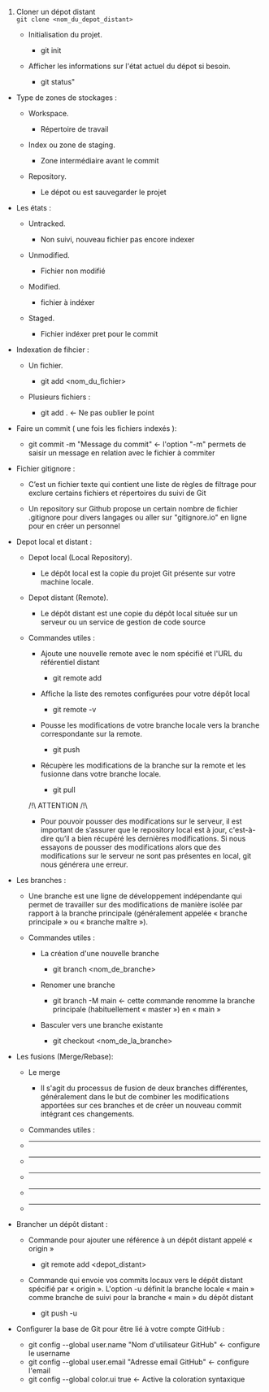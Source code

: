 1) Cloner un dépot distant  
    `git clone <nom_du_depot_distant>`

    - Initialisation du projet.
        - git init
        
        
        
        

    - Afficher les informations sur l'état actuel du dépot si besoin.
        - git status"





- Type de zones de stockages :

    - Workspace.
        - Répertoire de travail

    - Index ou zone de staging.
        - Zone intermédiaire avant le commit

    - Repository.
        - Le dépot ou est sauvegarder le projet



- Les états :

    - Untracked.
        - Non suivi, nouveau fichier pas encore indexer

    - Unmodified.
        - Fichier non modifié

    - Modified.
        - fichier à indéxer

    - Staged.
        - Fichier indéxer pret pour le commit



- Indexation de fihcier :

    - Un fichier.
        - git add <nom_du_fichier>

    - Plusieurs fichiers :
        - git add . <- Ne pas oublier le point



- Faire un commit ( une fois les fichiers indexés ):

    - git commit -m "Message du commit" <- l'option "-m" permets de saisir un message en relation avec le fichier à commiter



- Fichier gitignore :

    - C’est un fichier texte qui contient une liste de règles de filtrage pour exclure certains fichiers et répertoires du suivi de Git

    - Un repository sur Github propose un certain nombre de fichier .gitignore pour divers langages ou aller sur "gitignore.io" en ligne pour en créer un personnel



- Depot local et distant :

    - Depot local (Local Repository).
        - Le dépôt local est la copie du projet Git présente sur votre machine locale.

    - Depot distant (Remote).
        - Le dépôt distant est une copie du dépôt local située sur un serveur ou un service de gestion de code source

    - Commandes utiles :

        - Ajoute une nouvelle remote avec le nom spécifié et l'URL du référentiel distant
            - git remote add <nom> <url>

        - Affiche la liste des remotes configurées pour votre dépôt local
            - git remote -v

        - Pousse les modifications de votre branche locale vers la branche correspondante sur la remote.
            - git push <remote> <branche>

        - Récupère les modifications de la branche sur la remote et les fusionne dans votre branche locale.
            - git pull <remote> <branche>

        /!\ ATTENTION /!\

        - Pour pouvoir pousser des modifications sur le serveur, il est important de s’assurer que le repository local est à jour, c'est-à-dire qu’il a bien récupéré les dernières modifications. Si nous essayons de pousser des modifications alors que des modifications sur le serveur ne sont pas présentes en local, git nous générera une erreur.



- Les branches :

    - Une branche est une ligne de développement indépendante qui permet de travailler sur des modifications de manière isolée par rapport à la branche principale (généralement appelée « branche principale » ou « branche maître »).

    - Commandes utiles :

        - La création d'une nouvelle branche
            - git branch <nom_de_branche>
        
        - Renomer une branche
            - git branch -M main <- cette commande renomme la branche principale (habituellement « master ») en « main »

        - Basculer vers une branche existante
            - git checkout <nom_de_la_branche>


- Les fusions (Merge/Rebase):

    - Le merge

        - Il s'agit du processus de fusion de deux branches différentes, généralement dans le but de combiner les modifications apportées sur ces branches et de créer un nouveau commit intégrant ces changements.

    - Commandes utiles :
    
     - *****
     - *****
     - *****
     - *****
     - *****

     
     
- Brancher un dépôt distant :

    - Commande pour ajouter une référence à un dépôt distant appelé « origin »
        - git remote add <origin> <depot_distant>
        
    - Commande qui envoie vos commits locaux vers le dépôt distant spécifié par « origin ». L'option -u définit la branche locale « main » comme branche de suivi pour la branche « main » du dépôt distant
        - git push -u <origin> <main>

        
        
- Configurer la base de Git pour être lié à votre compte GitHub :

    - git config --global user.name "Nom d'utilisateur GitHub" <- configure le username
    - git config --global user.email "Adresse email GitHub" <- configure l'email
    - git config --global color.ui true <- Active la coloration syntaxique










